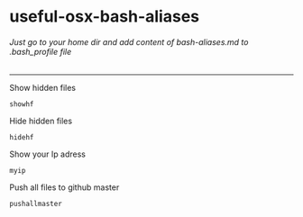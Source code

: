 # useful-osx-bash-aliases

###### Just go to your home dir and add content of bash-aliases.md to .bash_profile file

---

Show hidden files

```
showhf
```

Hide hidden files

```
hidehf
```

Show your Ip adress

```
myip
```

Push all files to github master

```
pushallmaster
```

